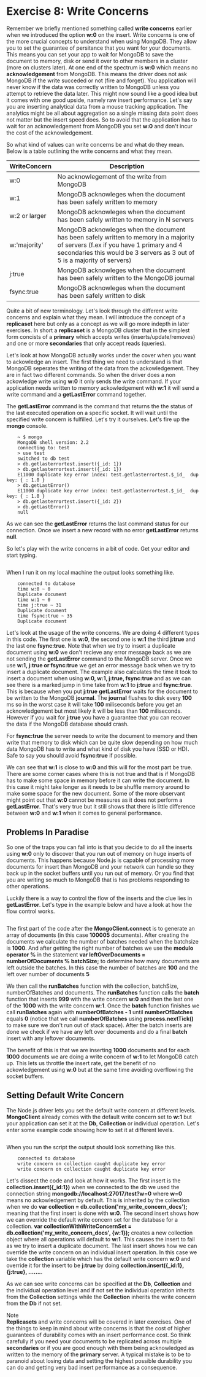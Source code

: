 Exercise 8: Write Concerns
==========================

Remember we briefly mentioned something called **write concerns** earlier when we introduced the option **w:0** on the insert. Write concerns is one of the more crucial concepts to understand when using MongoDB. They allow you to set the guarantee of persitance that you want for your documents. This means you can set your app to wait for MongoDB to save the document to memory, disk or send it over to other members in a cluster (more on clusters later). At one end of the spectrum is **w:0** which means no **acknowledgement** from MongoDB. This means the driver does not ask MongoDB if the write succeded or not (fire and forget). You application will never know if the data was correctly written to MongoDB unless you attempt to retrieve the data later. This might now sound like a good idea but it comes with one good upside, namely raw insert performance. Let's say you are inserting analytical data from a mouse tracking application. The analytics might be all about aggregation so a single missing data point does not matter but the insert speed does. So to avoid that the application has to wait for an acknowledgement from MongoDB you set **w:0** and don't incur the cost of the acknowledgement.

So what kind of values can write concerns be and what do they mean. Below is a table outlining the write concerns and what they mean.

WriteConcern      |  Description
------------------|-------------
w:0               |  No acknowlegement of the write from MongoDB
w:1               |  MongoDB acknowleges when the document has been safely written to memory
w:2 or larger     |  MongoDB acknowleges when the document has been safely written to memory in N servers
w:'majority'      |  MongoDB acknowleges when the document has been safely written to memory in a majority of servers (f.ex if you have 1 primary and 4 secondaries this would be 3 servers as 3 out of 5 is a majority of servers)
j:true            |  MongoDB acknowleges when the document has been safely written to the MongoDB journal
fsync:true        |  MongoDB acknowleges when the document has been safely written to disk

Quite a bit of new terminology. Let's look through the different write concerns and explain what they mean. I will introduce the concept of a **replicaset** here but only as a concept as we will go more indepth in later exercises. In short a **replicaset** is a MongoDB cluster that in the simplest form concists of a **primary** which accepts writes (inserts/update/removes) and one or more **secondaries** that only accept reads (queries).

Let's look at how MongoDB actually works under the cover when you want to ackowledge an insert. The first thing we need to understand is that MongoDB seperates the writing of the data from the ackowledgement. They are in fact two different commands. So when the driver does a non ackowledge write using **w:0** it only sends the write command. If your application needs written to memory ackowledgement with **w:1** it will send a write command and a **getLastError** command together.

The **getLastError** command is the command that returns the the status of the last executed operation on a specific socket. It will wait until the specified write concern is fulfilled. Let's try it ourselves. Let's fire up the **mongo** console.

```console
    ~ $ mongo
    MongoDB shell version: 2.2
    connecting to: test    
    > use test
    switched to db test
    > db.getlasterrortest.insert({_id: 1})
    > db.getlasterrortest.insert({_id: 1})
    E11000 duplicate key error index: test.getlasterrortest.$_id_  dup key: { : 1.0 }
    > db.getLastError()
    E11000 duplicate key error index: test.getlasterrortest.$_id_  dup key: { : 1.0 }
    > db.getlasterrortest.insert({_id: 2})
    > db.getLastError()
    null
```

As we can see the **getLastError** returns the last command status for our connection. Once we insert a new record with no error **getLastError** returns **null**.

So let's play with the write concerns in a bit of code. Get your editor and start typing.

```js{"file":"/code/ex8/ex1.js","indent":4}
```

When I run it on my local machine the output looks something like.

```console
    connected to database
    time w:0 ~ 0
    Duplicate document
    time w:1 ~ 0
    time j:true ~ 31
    Duplicate document
    time fsync:true ~ 35
    Duplicate document
```

Let's look at the usage of the write concerns. We are doing 4 different types in this code. The first one is **w:0**, the second one is **w:1** the third **j:true** and the last one **fsync:true**. Note that when we try to insert a duplicate document using **w:0** we don't recieve any error message back as we are not sending the **getLastError** command to the MongoDB server. Once we use **w:1, j:true or fsync:true** we get an error message back when we try to insert a duplicate document. The example also calculates the time it took to insert a document when using **w:0, w:1, j:true, fsync:true** and as we can see there is a marked jump in time take from **w:1** to **j:true** and **fsync:true**. This is because when you put **j:true** **getLastError** waits for the document to be written to the MongoDB **journal**. The **journal** flushes to disk every **100** ms so in the worst case it will take **100** miliseconds before you get an acknowledgement but most likely it will be less than **100** miliseconds. However if you wait for **j:true** you have a guarantee that you can recover the data if the MongoDB database should crash.

For **fsync:true** the server needs to write the document to memory and then write that memory to disk which can be quite slow depending on how much data MongoDB has to write and what kind of disk you have (SSD or HD). Safe to say you should avoid **fsync:true** if possible.

We can see that **w:1** is close to **w:0** and this will for the most part be true. There are some corner cases where this is not true and that is if MongoDB has to make some space in memory before it can write the document. In this case it might take longer as it needs to be shuffle memory around to make some space for the new document. Some of the more observant might point out that **w:0** cannot be measures as it does not perform a **getLastError**. That's very true but it still shows that there is little difference between **w:0** and **w:1** when it comes to general performance.

Problems In Paradise
--------------------

So one of the traps you can fall into is that you decide to do all the inserts using **w:0** only to discover that you run out of memory on huge inserts of documents. This happens because Node.js is capable of processing more documents for insert than MongoDB and your network can handle so they back up in the socket buffers until you run out of memory. Or you find that you are writing so much to MongoDB that is has problems responding to other operations.

Luckily there is a way to control the flow of the inserts and the clue lies in **getLastError**. Let's type in the example below and have a look at how the flow control works.

```js{"file":"/code/ex8/ex2.js","indent":4}
```

The first part of the code after the **MongoClient.connect** is to generate an array of documents (in this case **100005** documents). After creating the documents we calculate the number of batches needed when the batchsize is **1000**. And after getting the right number of batches we use the **modulo operator %** in the statement **var leftOverDocuments = numberOfDocuments % batchSize;** to determine how many documents are left outside the batches. In this case the number of batches are **100** and the left over number of documents **5**

We then call the **runBatches** function with the collection, batchSize, numberOfBatches and documents. The **runBatches** function calls the **batch** function that inserts **999** with the write concern **w:0** and then the last one of the **1000** with the write concern **w:1**. Once the **batch** function finishes we call **runBatches** again with **numberOfBatches - 1** until **numberOfBatches** equals **0** (notice that we call **numberOfBatches** using **process.nextTick()** to make sure we don't run out of stack space). After the batch inserts are done we check if we have any left over documents and do a final **batch** insert with any leftover documents.

The benefit of this is that we are inserting **1000** documents and for each **1000** documents we are doing a write concern of **w:1** to let MongoDB catch up. This lets us throttle the insert rate, get the benefit of no ackowledgement using **w:0** but at the same time avoiding overflowing the socket buffers.

Setting Default Write Concern
-----------------------------

The Node.js driver lets you set the default write concern at different levels. **MongoClient** already comes with the default write concern set to **w:1** but your application can set it at the **Db**, **Collection** or individual operation. Let's enter some example code showing how to set it at different levels.

```js{"file":"/code/ex8/ex3.js","indent":4}
```

When you run the script the output should look something like this.

```console
    connected to database
    write concern on collection caught duplicate key error
    write concern on collection caught duplicate key error
```

Let's dissect the code and look at how it works. The first insert is the **collection.insert({_id:1})** when we connected to the db we used the connection string **mongodb://localhost:27017/test?w=0** where **w=0** means no ackowledgement by default. This is inherited by the collection when we do **var collection = db.collection('my_write_concern_docs');** meaning that the first insert is done with **w:0**. The second insert shows how we can override the default write concern set for the database for a collection. **var collectionWithWriteConcernSet = db.collection('my_write_concern_docs', {w:1});** creates a new collection object where all operations will default to **w:1**. This causes the insert to fail as we try to insert a duplicate document. The last insert shows how we can override the write concern on an individual insert operation. In this case we take the **collection** variable which has the default write concern **w:0** and override it for the insert to be **j:true** by doing **collection.insert({_id:1}, {j:true}, .......**.

As we can see write concerns can be specified at the **Db**, **Collection** and the individual operation level and if not set the individual operation inherits from the **Collection** settings while the **Collection** inherits the write concern from the **Db** if not set.

<div class="note">
    <div class="note_title">Note</div>
    <div class="note_body">
	    <strong>Replicasets</strong> and write concerns will be covered in later exercises. One of the things to keep in mind about write concerns is that the cost of higher guarantees of durability comes with an insert performance cost. So think carefully if you need your documents to be replicated across multiple <strong>secondaries</strong> or if you are good enough with them being acknowledged as written to the memory of the <strong>primary</strong> server. A typical mistake is to be to paranoid about losing data and setting the highest possible durability you can do and getting very bad insert performance as a consequence.
    </div>
</div>















